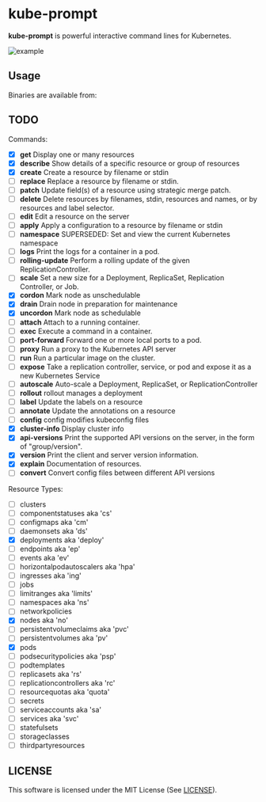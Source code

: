 # kube-prompt

**kube-prompt** is powerful interactive command lines for Kubernetes.

![example](./_resources/kube-prompt.gif)

## Usage

Binaries are available from:

## TODO

Commands:

* [x] **get**            Display one or many resources
* [x] **describe**       Show details of a specific resource or group of resources
* [x] **create**         Create a resource by filename or stdin
* [ ] **replace**        Replace a resource by filename or stdin.
* [ ] **patch**          Update field(s) of a resource using strategic merge patch.
* [ ] **delete**         Delete resources by filenames, stdin, resources and names, or by resources and label selector.
* [ ] **edit**           Edit a resource on the server
* [ ] **apply**          Apply a configuration to a resource by filename or stdin
* [ ] **namespace**      SUPERSEDED: Set and view the current Kubernetes namespace
* [ ] **logs**           Print the logs for a container in a pod.
* [ ] **rolling-update** Perform a rolling update of the given ReplicationController.
* [ ] **scale**          Set a new size for a Deployment, ReplicaSet, Replication Controller, or Job.
* [x] **cordon**         Mark node as unschedulable
* [x] **drain**          Drain node in preparation for maintenance
* [x] **uncordon**       Mark node as schedulable
* [ ] **attach**         Attach to a running container.
* [ ] **exec**           Execute a command in a container.
* [ ] **port-forward**   Forward one or more local ports to a pod.
* [ ] **proxy**          Run a proxy to the Kubernetes API server
* [ ] **run**            Run a particular image on the cluster.
* [ ] **expose**         Take a replication controller, service, or pod and expose it as a new Kubernetes Service
* [ ] **autoscale**      Auto-scale a Deployment, ReplicaSet, or ReplicationController
* [ ] **rollout**        rollout manages a deployment
* [ ] **label**          Update the labels on a resource
* [ ] **annotate**       Update the annotations on a resource
* [ ] **config**         config modifies kubeconfig files
* [x] **cluster-info**   Display cluster info
* [x] **api-versions**   Print the supported API versions on the server, in the form of "group/version".
* [x] **version**        Print the client and server version information.
* [x] **explain**        Documentation of resources.
* [ ] **convert**        Convert config files between different API versions

Resource Types:
* [ ] clusters
* [ ] componentstatuses aka 'cs'
* [ ] configmaps aka 'cm'
* [ ] daemonsets aka 'ds'
* [x] deployments aka 'deploy'
* [ ] endpoints aka 'ep'
* [ ] events aka 'ev'
* [ ] horizontalpodautoscalers aka 'hpa'
* [ ] ingresses aka 'ing'
* [ ] jobs
* [ ] limitranges aka 'limits'
* [ ] namespaces aka 'ns'
* [ ] networkpolicies
* [x] nodes aka 'no'
* [ ] persistentvolumeclaims aka 'pvc'
* [ ] persistentvolumes aka 'pv'
* [x] pods
* [ ] podsecuritypolicies aka 'psp'
* [ ] podtemplates
* [ ] replicasets aka 'rs'
* [ ] replicationcontrollers aka 'rc'
* [ ] resourcequotas aka 'quota'
* [ ] secrets
* [ ] serviceaccounts aka 'sa'
* [ ] services aka 'svc'
* [ ] statefulsets
* [ ] storageclasses
* [ ] thirdpartyresources

## LICENSE

This software is licensed under the MIT License (See [LICENSE](./LICENSE)).

